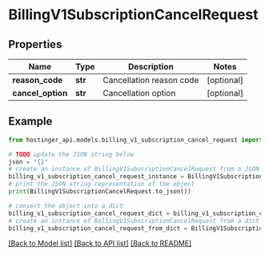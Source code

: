 # BillingV1SubscriptionCancelRequest


## Properties

Name | Type | Description | Notes
------------ | ------------- | ------------- | -------------
**reason_code** | **str** | Cancellation reason code | [optional] 
**cancel_option** | **str** | Cancellation option | [optional] 

## Example

```python
from hostinger_api.models.billing_v1_subscription_cancel_request import BillingV1SubscriptionCancelRequest

# TODO update the JSON string below
json = "{}"
# create an instance of BillingV1SubscriptionCancelRequest from a JSON string
billing_v1_subscription_cancel_request_instance = BillingV1SubscriptionCancelRequest.from_json(json)
# print the JSON string representation of the object
print(BillingV1SubscriptionCancelRequest.to_json())

# convert the object into a dict
billing_v1_subscription_cancel_request_dict = billing_v1_subscription_cancel_request_instance.to_dict()
# create an instance of BillingV1SubscriptionCancelRequest from a dict
billing_v1_subscription_cancel_request_from_dict = BillingV1SubscriptionCancelRequest.from_dict(billing_v1_subscription_cancel_request_dict)
```
[[Back to Model list]](../README.md#documentation-for-models) [[Back to API list]](../README.md#documentation-for-api-endpoints) [[Back to README]](../README.md)


